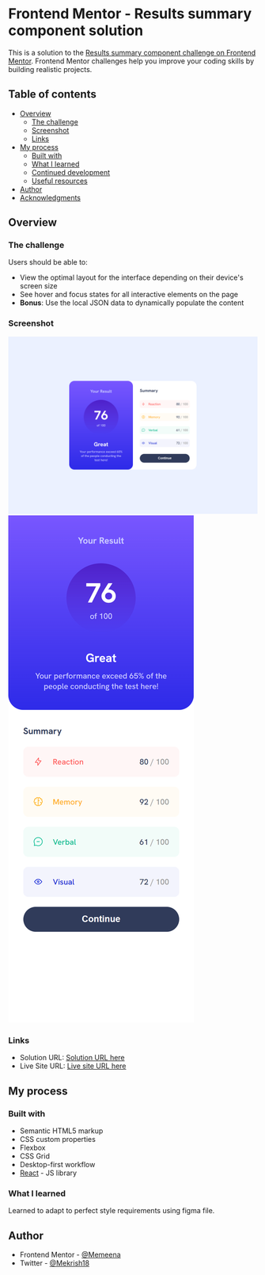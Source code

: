 # Frontend Mentor - Results summary component solution

This is a solution to the [Results summary component challenge on Frontend Mentor](https://www.frontendmentor.io/challenges/results-summary-component-CE_K6s0maV). Frontend Mentor challenges help you improve your coding skills by building realistic projects.

## Table of contents

- [Overview](#overview)
  - [The challenge](#the-challenge)
  - [Screenshot](#screenshot)
  - [Links](#links)
- [My process](#my-process)
  - [Built with](#built-with)
  - [What I learned](#what-i-learned)
  - [Continued development](#continued-development)
  - [Useful resources](#useful-resources)
- [Author](#author)
- [Acknowledgments](#acknowledgments)

## Overview

### The challenge

Users should be able to:

- View the optimal layout for the interface depending on their device's screen size
- See hover and focus states for all interactive elements on the page
- **Bonus**: Use the local JSON data to dynamically populate the content

### Screenshot

![](./Result_Summary_Component_Desktop_Screenshot.png)
![](./Result_Summary_Component_Mobile_Screenshot.png)

### Links

- Solution URL: [Solution URL here](https://your-solution-url.com)
- Live Site URL: [Live site URL here](https://your-live-site-url.com)

## My process

### Built with

- Semantic HTML5 markup
- CSS custom properties
- Flexbox
- CSS Grid
- Desktop-first workflow
- [React](https://reactjs.org/) - JS library

### What I learned

Learned to adapt to perfect style requirements using figma file.

## Author

- Frontend Mentor - [@Memeena](https://www.frontendmentor.io/profile/Memeena)
- Twitter - [@Mekrish18](https://www.twitter.com/MeKrish18)
